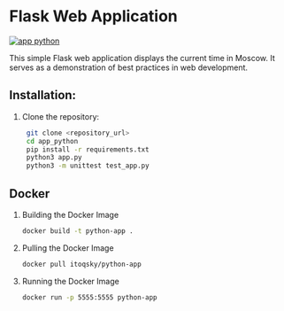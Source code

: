 # Flask Web Application
[![app python](https://github.com/itoqsky/S24-core-course-labs/actions/workflows/main.yml/badge.svg?branch=lab3)](https://github.com/itoqsky/S24-core-course-labs/actions/workflows/main.yml)

This simple Flask web application displays the current time in Moscow. It serves as a demonstration of best practices in web development.

## Installation:

1. Clone the repository:

   ```bash
    git clone <repository_url>
    cd app_python
    pip install -r requirements.txt
    python3 app.py
    python3 -m unittest test_app.py

## Docker

1. Building the Docker Image
   
   ```bash
   docker build -t python-app .

2. Pulling the Docker Image
   ```bash
   docker pull itoqsky/python-app


3. Running the Docker Image
   ```bash
   docker run -p 5555:5555 python-app


